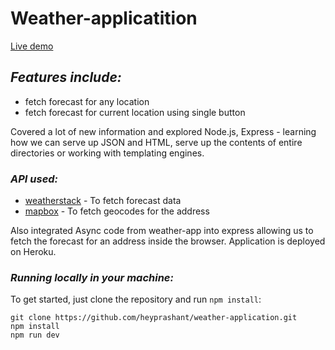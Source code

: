 # Weather-applicatition

<a href="https://heyprashant-weather-app.herokuapp.com/"> Live demo </a>

## *Features include:*
- fetch forecast for any location
- fetch forecast for current location using single button

Covered a lot of new information and explored Node.js, Express - learning how we can serve up JSON and HTML, serve up the contents of entire directories or working with templating engines.

### *API used:*  
<ul>
  <li> <a href = 'https://weatherstack.com/' >weatherstack</a> - To fetch forecast data
  <li> <a href = 'https://www.mapbox.com/' > mapbox</a> - To fetch geocodes for the address
 </ul>  

Also integrated Async code from weather-app into express allowing us to fetch the forecast for an address inside the browser. 
Application is deployed on Heroku.

### *Running locally in your machine:*
To get started, just clone the repository and run ```npm install```:
```
git clone https://github.com/heyprashant/weather-application.git
npm install
npm run dev
```

